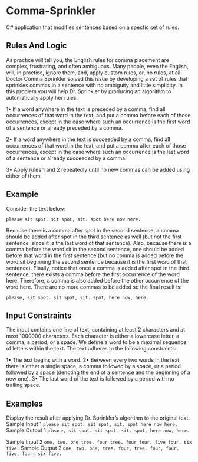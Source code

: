 # Comma-Sprinkler

C# application that modifies sentences based on a specfic set of rules. 

## Rules And Logic

As practice will tell you, the English rules for comma placement are complex, frustrating, and often ambiguous. Many people, even the English, will, in practice, ignore them, and, apply custom rules, or, no rules, at all. Doctor Comma Sprinkler solved this issue by developing a set of rules that sprinkles commas in a sentence with no ambiguity and little simplicity. In this problem you will help Dr. Sprinkler by producing an algorithm to automatically apply her rules.

1• If a word anywhere in the text is preceded by a comma, find all occurrences of that word in the text, and put a comma before each of those occurrences, except in the case where such an occurrence is the first word of a sentence or already preceded by a comma.

2• If a word anywhere in the text is succeeded by a comma, find all occurrences of that word in the text, and put a comma after each of those occurrences, except in the case where such an occurrence is the last word of a sentence or already succeeded by a
comma.

3• Apply rules 1 and 2 repeatedly until no new commas can be added using either of them.

## Example

Consider the text below: 

 `please sit spot. sit spot, sit. spot here now here.`
 
Because there is a comma after spot in the second sentence, a comma should be added after spot in the third sentence as well (but not the first sentence, since it is the last word of that sentence). Also, because there is a comma before the word sit in the second sentence, one should be added before that word in the first sentence (but no comma is added before the word sit beginning the second sentence because it is the first word of that sentence). Finally, notice that once a comma is added after spot in the third sentence, there exists a comma before the first occurrence of the word here. Therefore, a comma is also added before the other occurrence of the word here. There are no more commas to be added so the final result is: 

`please, sit spot. sit spot, sit. spot, here now, here.`

## Input Constraints

The input contains one line of text, containing at least 2 characters and at most 1000000 characters. Each character is either a lowercase letter, a comma, a period, or a space. We define a word to be a maximal sequence of letters within the text. The text adheres to the following constraints:

1• The text begins with a word.
2• Between every two words in the text, there is either a single space, a comma followed by a space, or a period followed by a space (denoting the end of a sentence and the
beginning of a new one).
3• The last word of the text is followed by a period with no trailing space.

## Examples

Display the result after applying Dr. Sprinkler’s algorithm to the original text.
Sample Input 1
`please sit spot. sit spot, sit. spot here now here.`
Sample Output 1
`please, sit spot. sit spot, sit. spot, here now, here.`

Sample Input 2
`one, two. one tree. four tree. four four. five four. six five.`
Sample Output 2
`one, two. one, tree. four, tree. four, four. five, four. six five.`


